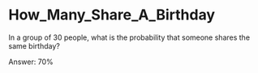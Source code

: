 # How_Many_Share_A_Birthday
In a group of 30 people, what is the probability that someone shares the same birthday?

Answer: 70%
